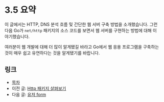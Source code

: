 # 3.5 요약

이 글에서는 HTTP, DNS 분석 흐름 및 간단한 웹 서버 구축 방법을 소개했습니다. 그런 다음 Go가 `net/http` 패키지의 소스 코드를 보면서 웹 서버를 구현하는 방법에 대해 이야기했습니다.

여러분이 웹 개발에 대해 더 많이 알게됐길 바라고 Go에서 웹 응용 프로그램을 구축하는 것이 매우 쉽고 유연하다는 것을 알게됐기를 바랍니다.

## 링크

- [목차](preface.md)
- 이전 글: [Http 패키지 살펴보기](03.4.md)
- 다음 글: [유저 form](04.0.md)
